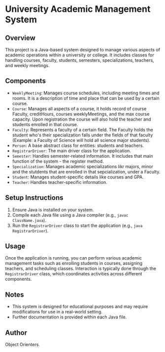 
# University Academic Management System

## Overview
This project is a Java-based system designed to manage various aspects of academic operations within a university or college. It includes classes for handling courses, faculty, students, semesters, specializations, teachers, and weekly meetings.

## Components
- `WeeklyMeeting`: Manages course schedules, including meeting times and rooms. It is a description of time and place that can be used by a certain course.
- `Course`: Manages all aspects of a course, it holds record of course Faculty, creditHours, courses weeklyMeetings, and the max course capacity.
            Upon registration the course will also hold the teacher and students enrolled in that course.
- `Faculty`: Represents a faculty of a certain field. The Faculty holds the student who's their specialization falls under the fields of that faculty (Example: a Faculty of Science will hold all science major students).
- `Person`: A base  abstract class for entities: students and teachers.
- `RegistrarDriver`: The main driver class for the application.
- `Semester`: Handles semester-related information. It includes that main function of the system - the register method.
- `Specialization`: Manages academic specializations likr majors, minor and the stutdents that are enrolled in that sepcialization, under a Faculty.
- `Student`: Manages student-specific details like courses and GPA.
- `Teacher`: Handles teacher-specific information.

## Setup Instructions
1. Ensure Java is installed on your system.
2. Compile each Java file using a Java compiler (e.g., `javac ClassName.java`).
3. Run the `RegistrarDriver` class to start the application (e.g., `java RegistrarDriver`).

## Usage
Once the application is running, you can perform various academic management tasks such as enrolling students in courses, assigning teachers, and scheduling classes. Interaction is typically done through the `RegistrarDriver` class, which coordinates activities across different components.

## Notes
- This system is designed for educational purposes and may require modifications for use in a real-world setting.
- Further documentation is provided within each Java file.

## Author
Object Orienters.


